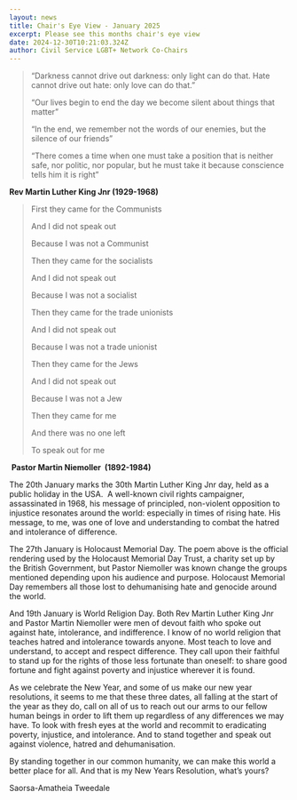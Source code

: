 ```yaml
---
layout: news
title: Chair's Eye View - January 2025
excerpt: Please see this months chair's eye view
date: 2024-12-30T10:21:03.324Z
author: Civil Service LGBT+ Network Co-Chairs
---
```

> “Darkness cannot drive out darkness: only light can do that. Hate cannot drive out hate: only love can do that.”
>
> “Our lives begin to end the day we become silent about things that matter”
>
> “In the end, we remember not the words of our enemies, but the silence of our friends”
>
> “There comes a time when one must take a position that is neither safe, nor politic, nor popular, but he must take it because conscience tells him it is right”

**Rev Martin Luther King Jnr (1929-1968)**

> First they came for the Communists
>
> And I did not speak out
>
> Because I was not a Communist
>
>
>
> Then they came for the socialists
>
> And I did not speak out
>
> Because I was not a socialist
>
>
>
> Then they came for the trade unionists
>
> And I did not speak out
>
> Because I was not a trade unionist
>
>
>
> Then they came for the Jews
>
> And I did not speak out
>
> Because I was not a Jew
>
>
>
> Then they came for me
>
> And there was no one left
>
> To speak out for me

 **Pastor Martin Niemoller  (1892-1984)**

The 20th January marks the 30th Martin Luther King Jnr day, held as a public holiday in the USA.  A well-known civil rights campaigner, assassinated in 1968, his message of principled, non-violent opposition to injustice resonates around the world: especially in times of rising hate. His message, to me, was one of love and understanding to combat the hatred and intolerance of difference.

The 27th January is Holocaust Memorial Day. The poem above is the official rendering used by the Holocaust Memorial Day Trust, a charity set up by the British Government, but Pastor Niemoller was known change the groups mentioned depending upon his audience and purpose. Holocaust Memorial Day remembers all those lost to dehumanising hate and genocide around the world.

And 19th January is World Religion Day. Both Rev Martin Luther King Jnr and Pastor Martin Niemoller were men of devout faith who spoke out against hate, intolerance, and indifference. I know of no world religion that teaches hatred and intolerance towards anyone. Most teach to love and understand, to accept and respect difference. They call upon their faithful to stand up for the rights of those less fortunate than oneself: to share good fortune and fight against poverty and injustice wherever it is found.

As we celebrate the New Year, and some of us make our new year resolutions, it seems to me that these three dates, all falling at the start of the year as they do, call on all of us to reach out our arms to our fellow human beings in order to lift them up regardless of any differences we may have. To look with fresh eyes at the world and recommit to eradicating poverty, injustice, and intolerance. And to stand together and speak out against violence, hatred and dehumanisation.

By standing together in our common humanity, we can make this world a better place for all. And that is my New Years Resolution, what’s yours?

Saorsa-Amatheia Tweedale